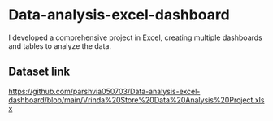 # Data-analysis-excel-dashboard
I developed a comprehensive project in Excel, creating multiple dashboards and tables to analyze the data. 
## Dataset link 
https://github.com/parshvia050703/Data-analysis-excel-dashboard/blob/main/Vrinda%20Store%20Data%20Analysis%20Project.xlsx
